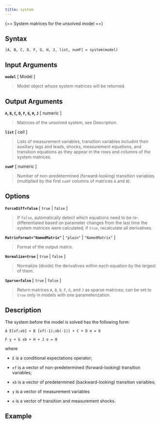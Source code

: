 ```yaml
---
title: system
---
```


{== System matrices for the unsolved model ==}


## Syntax

    [A, B, C, D, F, G, H, J, list, numF] = system(model)


## Input Arguments

__`model`__ [ Model ] 
> 
> Model object whose system matrices will be
> returned.
> 

## Output Arguments

__`A`, `B`, `C`, `D`, `F`, `G`, `H`, `J`__  [ numeric ] 
>
> Matrices of the unsolved system, see Description.
>

__`list`__ [ cell ] 
>
> Lists of measurement variables, transition variables includint their
> auxiliary lags and leads, shocks, measurement equations, and transition
> equations as they appear in the rows and columns of the system matrices.
> 

__`numF`__ [ numeric ] 
>
> Number of non-predetermined (forward-looking) transition variables
> (multiplied by the first `numF` columns of matrices `A` and `B`).
> 

## Options

__`ForceDiff=false`__ [ `true` | `false` ] 
> 
> If `false`, automatically detect which equations need to be
> re-differentiated based on parameter changes from the last time the
> system matrices were calculated; if `true`, recalculate all derivatives.
> 

__`MatrixFormat="NamedMatrix"`__ [ `"plain"` | `"NamedMatrix"` ]
>
> Format of the output matrix.
>

__`Normalize=true`__ [ `true` | `false` ]
>
> Normalize (divide) the derivatives within each equation by the largest of
> them.
>

__`Sparse=false`__ [ `true` | `false` ] 
> 
> Return matrices `A`, `B`, `D`,
> `F`, `G`, and `J` as sparse matrices; can be set to `true` only in models
> with one parameterization.
> 


## Description

The system before the model is solved has the following form:

    A E[xf;xb] + B [xf(-1);xb(-1)] + C + D e = 0

    F y + G xb + H + J e = 0

where 

* `E` is a conditional expectations operator;

* `xf` is a vector of non-predetermined (forward-looking) transition
  variables;

* `xb` is a vector of predetermined (backward-looking) transition
  variables;

* `y` is a vector of measurement variables

* `e` is a vector of transition and measurement shocks.


## Example


